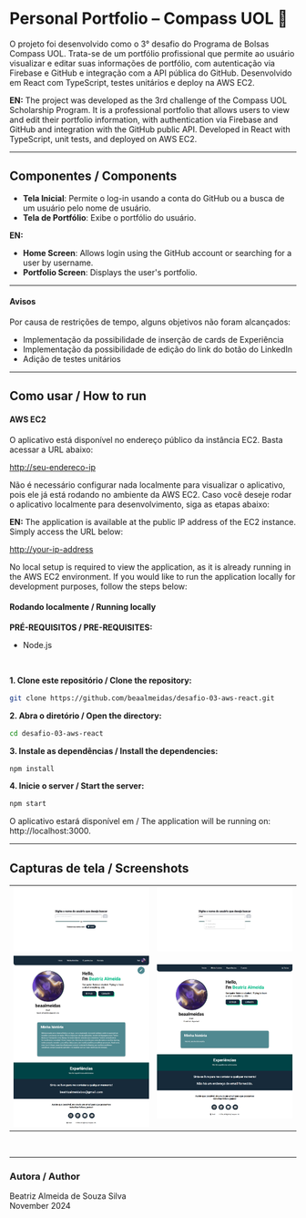 # Personal Portfolio – Compass UOL 🧭

O projeto foi desenvolvido como o 3° desafio do Programa de Bolsas Compass UOL. Trata-se de um portfólio profissional que permite ao usuário visualizar e editar suas informações de portfólio, com autenticação via Firebase e GitHub e integração com a API pública do GitHub. Desenvolvido em React com TypeScript, testes unitários e deploy na AWS EC2.


**EN:** 
The project was developed as the 3rd challenge of the Compass UOL Scholarship Program. It is a professional portfolio that allows users to view and edit their portfolio information, with authentication via Firebase and GitHub and integration with the GitHub public API. Developed in React with TypeScript, unit tests, and deployed on AWS EC2.

---

## Componentes / Components
- **Tela Inicial**: Permite o log-in usando a conta do GitHub ou a busca de um usuário pelo nome de usuário.
- **Tela de Portfólio**: Exibe o portfólio do usuário.

**EN:**
- **Home Screen**: Allows login using the GitHub account or searching for a user by username.
- **Portfolio Screen**: Displays the user's portfolio.

---

#### Avisos
Por causa de restrições de tempo, alguns objetivos não foram alcançados:
- Implementação da possibilidade de inserção de cards de Experiência
- Implementação da possibilidade de edição do link do botão do LinkedIn
- Adição de testes unitários

---

## Como usar / How to run

#### AWS EC2
O aplicativo está disponível no endereço público da instância EC2. Basta acessar a URL abaixo:

[http://seu-endereco-ip](http://seu-endereco-ip)

Não é necessário configurar nada localmente para visualizar o aplicativo, pois ele já está rodando no ambiente da AWS EC2.
Caso você deseje rodar o aplicativo localmente para desenvolvimento, siga as etapas abaixo:

**EN:**
The application is available at the public IP address of the EC2 instance. Simply access the URL below:

[http://your-ip-address](http://your-ip-address)

No local setup is required to view the application, as it is already running in the AWS EC2 environment.
If you would like to run the application locally for development purposes, follow the steps below:


#### Rodando localmente / Running locally

**PRÉ-REQUISITOS / PRE-REQUISITES:**
- Node.js
<br>

**1. Clone este repositório / Clone the repository:**

   ```bash
   git clone https://github.com/beaalmeidas/desafio-03-aws-react.git
```

**2. Abra o diretório / Open the directory:**

   ```bash
   cd desafio-03-aws-react
```

**3. Instale as dependências / Install the dependencies:**

   ```bash
   npm install
```

**4. Inicie o server / Start the server:**

   ```bash
   npm start
```
O aplicativo estará disponível em / The application will be running on: http://localhost:3000.

---

## Capturas de tela / Screenshots

<table>
  <tr>
    <td><img src="./screenshots/search-page-01.png" alt="Página de Pesquisa" width="300"></td>
    <td><img src="./screenshots/search-page-02.png" alt="Página de Pesquisa com Sugestões" width="300"></td>
  </tr>
  <tr>
    <td><img src="./screenshots/portfolio-page-01.png" alt="Página de Portfólio Logado" width="300"></td>
    <td><img src="./screenshots/portfolio-page-02.png" alt="Página de Portfólio Não-Logado" width="300"></td>
  </tr>
</table>

<br>

---

### Autora / Author
Beatriz Almeida de Souza Silva <br>
November 2024